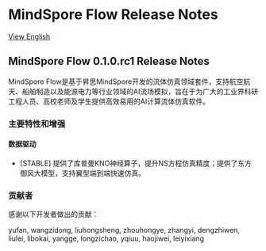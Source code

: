 # MindSpore Flow Release Notes

[View English](./RELEASE.md)

## MindSpore Flow 0.1.0.rc1 Release Notes

MindSpore Flow是基于昇思MindSpore开发的流体仿真领域套件，支持航空航天、船舶制造以及能源电力等行业领域的AI流场模拟，旨在于为广大的工业界科研工程人员、高校老师及学生提供高效易用的AI计算流体仿真软件。

### 主要特性和增强

#### 数据驱动

- [STABLE] 提供了库普曼KNO神经算子，提升NS方程仿真精度；提供了东方御风大模型，支持翼型端到端快速仿真。

### 贡献者

感谢以下开发者做出的贡献：

yufan, wangzidong, liuhongsheng, zhouhongye, zhangyi, dengzhiwen, liulei, libokai, yangge, longzichao, yqiuu, haojiwei, leiyixiang
